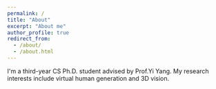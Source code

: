 ```yaml
---
permalink: /
title: "About"
excerpt: "About me"
author_profile: true
redirect_from: 
  - /about/
  - /about.html
---
```


I'm a third-year CS Ph.D. student advised by Prof.Yi Yang. My research interests include virtual human generation and 3D vision.
